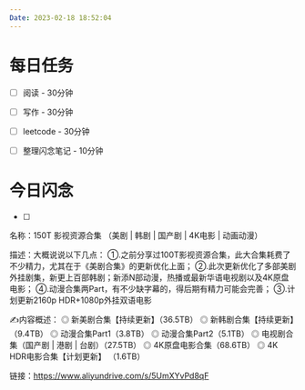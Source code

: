 ```yaml
---
Date: 2023-02-18 18:52:04
---
```


# 每日任务
- [ ] 阅读 - 30分钟
- [ ] 写作 - 30分钟
- [ ] leetcode - 30分钟
- [ ] 整理闪念笔记 - 10分钟


# 今日闪念
- [ ] 

名称：150T 影视资源合集 （美剧 | 韩剧 | 国产剧 | 4K电影 | 动画动漫）

描述：大概说说以下几点：
①.之前分享过100T影视资源合集，此大合集耗费了不少精力，尤其在于《美剧合集》的更新优化上面；
②.此次更新优化了多部美剧外挂剧集，新更上百部韩剧；新添N部动漫，热播或最新华语电视剧以及4K原盘电影；
④.动漫合集两Part，有不少缺字幕的，得后期有精力可能会完善；
③.计划更新2160p HDR+1080p外挂双语电影

✍️内容概述：
◎ 新美剧合集【持续更新】（36.5TB）
◎ 新韩剧合集【持续更新】（9.4TB）
◎ 动漫合集Part1（3.8TB）
◎ 动漫合集Part2（5.1TB）
◎ 电视剧合集（国产剧 | 港剧 | 台剧）（27.5TB）
◎ 4K原盘电影合集（68.6TB）
◎ 4K HDR电影合集【计划更新】 （1.6TB）

链接：https://www.aliyundrive.com/s/5UmXYvPd8qF

